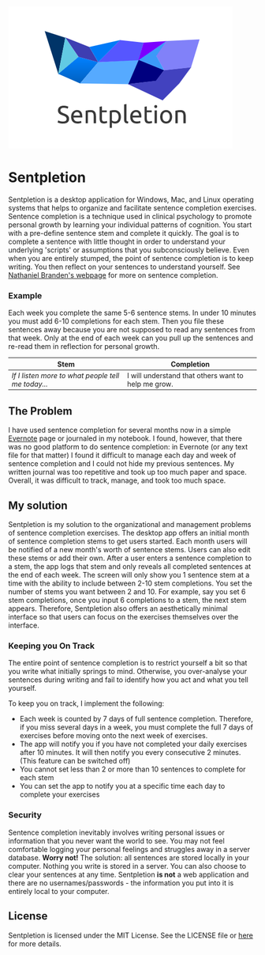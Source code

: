 ![Sentpletion logo](sentpletion.png)

# Sentpletion
Sentpletion is a desktop application for Windows, Mac, and Linux operating systems that helps to organize and facilitate sentence completion exercises. Sentence completion is a technique used in clinical psychology to promote personal growth by learning your individual patterns of cognition. You start with a pre-define sentence stem and complete it quickly. The goal is to complete a sentence with little thought in order to understand your underlying 'scripts' or assumptions that you subconsciously believe. Even when you are entirely stumped, the point of sentence completion is to keep writing. You then reflect on your sentences to understand yourself. See [Nathaniel Branden's webpage](http://www.nathanielbranden.com/sentence-completion-i) for more on sentence completion.

### Example
Each week you complete the same 5-6 sentence stems. In under 10 minutes you must add 6-10 completions for each stem. Then you file these sentences away because you are not supposed to read any sentences from that week. Only at the end of each week can you pull up the sentences and re-read them in reflection for personal growth.

| Stem | Completion |
| --- | --- |
| *If I listen more to what people tell me today...* | I will understand that others want to help me grow. |

## The Problem
I have used sentence completion for several months now in a simple [Evernote](https://evernote.com/) page or journaled in my notebook. I found, however, that there was no good platform to do sentence completion: in Evernote (or any text file for that matter) I found it difficult to manage each day and week of sentence completion and I could not hide my previous sentences. My written journal was too repetitive and took up too much paper and space. Overall, it was difficult to track, manage, and took too much space.

## My solution
Sentpletion is my solution to the organizational and management problems of sentence completion exercises. The desktop app offers an initial month of sentence completion stems to get users started. Each month users will be notified of a new month's worth of sentence stems. Users can also edit these stems or add their own. After a user enters a sentence completion to a stem, the app logs that stem and only reveals all completed sentences at the end of each week. The screen will only show you 1 sentence stem at a time with the ability to include between 2-10 stem completions. You set the number of stems you want between 2 and 10. For example, say you set 6 stem completions, once you input 6 completions to a stem, the next stem appears. Therefore, Sentpletion also offers an aesthetically minimal interface so that users can focus on the exercises themselves over the interface.

### Keeping you On Track
The entire point of sentence completion is to restrict yourself a bit so that you write what initially springs to mind. Otherwise, you over-analyse your sentences during writing and fail to identify how you act and what you tell yourself. 

To keep you on track, I implement the following:

- Each week is counted by 7 days of full sentence completion. Therefore, if you miss several days in a week, you must complete the full 7 days of exercises before moving onto the next week of exercises.
- The app will notify you if you have not completed your daily exercises after 10 minutes. It will then notify you every consecutive 2 minutes. (This feature can be switched off)
- You cannot set less than 2 or more than 10 sentences to complete for each stem
- You can set the app to notify you at a specific time each day to complete your exercises

### Security
Sentence completion inevitably involves writing personal issues or information that you never want the world to see. You may not feel comfortable logging your personal feelings and struggles away in a server database. **Worry not!** The solution: all sentences are stored locally in your computer. Nothing you write is stored in a server. You can also choose to clear your sentences at any time. Sentpletion **is not** a web application and there are no usernames/passwords - the information you put into it is entirely local to your computer.

## License
Sentpletion is licensed under the MIT License. See the LICENSE file or [here](https://opensource.org/licenses/MIT) for more details.
